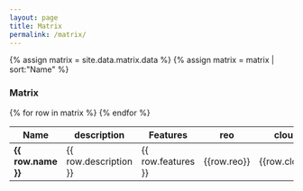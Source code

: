 ```yaml
---
layout: page
title: Matrix
permalink: /matrix/
---
```


<!-- Pulls from _data links -->
{% assign matrix = site.data.matrix.data %}
{% assign matrix = matrix | sort:"Name" %}

<h3>Matrix</h3>
<table width="100%">
  <thead>
    <tr>
      <th>Name</th>
      <th>description</th>
      <th>Features</th>
      <th>reo</th>
      <th>cloud_local</th>
      <th>cost</th>
      <th>open_source</th>
      <th>theming</th>
      <th>sentiment</th>
      <th>input</th>
      <th>output</th>
      <th>community</th>
      <th>nz_use</th>
      <th>link</th>
    </tr>
  </thead>
  <tbody>
    {% for row in matrix %}
      <tr>
        <td><strong>{{ row.name }}</strong></td>
        <td>{{ row.description }}</td>
        <td>{{ row.features }}</td>
        <td>{{row.reo}}</td>
        <td>{{row.cloud_local}}</td>
        <td>{{row.cost}}</td>
        <td>{{row.open_source}}</td>
        <td>{{row.theming}}</td>
        <td>{{row.sentiment}}</td>
        <td>{{row.input}}</td>
        <td>{{row.output}}</td>
        <td>{{row.community}}</td>
        <td>{{row.nz_use}}</td>
        <td>{{row.link}}</td>
      </tr>
    {% endfor %}
  </tbody>
</table>

